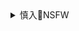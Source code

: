 <details><summary>慎入🔞NSFW</summary>

Not Safe For Work
![](https://upload.wikimedia.org/wikipedia/commons/thumb/d/d3/Biohazard_Symbol_Specification.png/210px-Biohazard_Symbol_Specification.png)

<details><summary><b>风险自理Use At Your Own Risk🈲</summary>

###

![]()
![]()
![]()

### MiiTao蜜桃社] VOL.099 伊莉 - 98年纯天然美少女 写真套图
https://www.meitulu.com/item/14419.html
![](https://img.gzhuibei.com/images/img/14419/27.jpg)
![](https://img.gzhuibei.com/images/img/14419/28.jpg)
![](https://img.gzhuibei.com/images/img/14419/29.jpg)
![](https://img.gzhuibei.com/images/img/14419/30.jpg)
![](https://img.gzhuibei.com/images/img/14419/33.jpg)
![](https://img.gzhuibei.com/images/img/14419/43.jpg)
![](https://img.gzhuibei.com/images/img/14419/44.jpg)
![](https://img.gzhuibei.com/images/img/14419/50.jpg)
![](https://img.gzhuibei.com/images/img/14419/51.jpg)

### HuaYang花漾] Vol.184 萌汉药baby - 黑丝网衣性感内衣
https://www.meitulu.com/item/20388.html
![](https://img.gzhuibei.com/images/img/20388/8.jpg)
![](https://img.gzhuibei.com/images/img/20388/28.jpg)
![](https://img.gzhuibei.com/images/img/20388/29.jpg)
![](https://img.gzhuibei.com/images/img/20388/30.jpg)
![](https://img.gzhuibei.com/images/img/20388/31.jpg)
![](https://img.gzhuibei.com/images/img/20388/32.jpg)
![](https://img.gzhuibei.com/images/img/20388/33.jpg)
![](https://img.gzhuibei.com/images/img/20388/34.jpg)
![](https://img.gzhuibei.com/images/img/20388/35.jpg)
![](https://img.gzhuibei.com/images/img/20388/37.jpg)
![](https://img.gzhuibei.com/images/img/20388/38.jpg)
![](https://img.gzhuibei.com/images/img/20388/39.jpg)

### XIUREN秀人] No.1548 萌汉药baby很酷 - 惹火热辣的娇躯诱人呈现
https://www.meitulu.com/item/19015.html
![](https://img.gzhuibei.com/images/img/19015/4.jpg)
![](https://img.gzhuibei.com/images/img/19015/5.jpg)
![](https://img.gzhuibei.com/images/img/19015/9.jpg)
![](https://img.gzhuibei.com/images/img/19015/10.jpg)

### YouMi尤蜜荟] Vol.223 女神@奶瓶土肥圆苏梅岛旅拍写真
https://www.meitulu.com/item/16473.html
![](https://img.gzhuibei.com/images/img/16473/1.jpg)
![](https://img.gzhuibei.com/images/img/16473/6.jpg)
![](https://img.gzhuibei.com/images/img/16473/45.jpg)

### LeYuan星乐园] Vol.017 酸酱兔 - 性感美女主播
https://www.meitulu.com/item/9374.html
![](https://img.gzhuibei.com/images/img/9374/1.jpg)
![](https://img.gzhuibei.com/images/img/9374/2.jpg)
![](https://img.gzhuibei.com/images/img/9374/15.jpg)
![](https://img.gzhuibei.com/images/img/9374/16.jpg)

</details>
</details>
